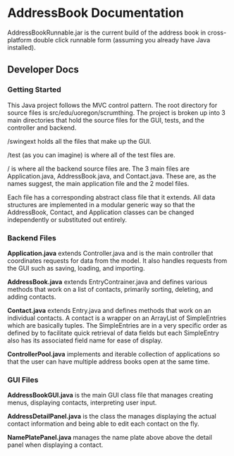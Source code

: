 # AddressBook Documentation

AddressBookRunnable.jar is the current build of the address book in cross-platform double click runnable form (assuming you already have Java installed).  

## Developer Docs
### Getting Started

This Java project follows the MVC control pattern. The root directory for source files is src/edu/uoregon/scrumthing. The project is broken up into 3 main directories that hold the source files for the GUI, tests, and the controller and backend. 

/swingext holds all the files that make up the GUI. 

/test (as you can imagine) is where all of the test files are. 

/ is where all the backend source files are. The 3 main files are Application.java, AddressBook.java, and Contact.java. These are, as the names suggest, the main application file and the 2 model files. 

Each file has a corresponding abstract class file that it extends. All data structures are implemented in a modular generic way so that the AddressBook, Contact, and Application classes can be changed independently or substituted out entirely.  

### Backend Files

__Application.java__ extends Controller.java and is the main controller that coordinates requests for data from the model. It also handles requests from the GUI such as saving, loading, and importing. 

__AddressBook.java__ extends EntryContrainer.java and defines various methods that work on a list of contacts, primarily sorting, deleting, and adding contacts. 

__Contact.java__ extends Entry.java and defines methods that work on an individual contacts. A contact is a wrapper on an ArrayList of SimpleEntries which are basically tuples. The SimpleEntries are in a very specific order as defined by <defaultFields> to facilitate quick retrieval of data fields but each SimpleEntry also has its associated field name for ease of display.  

__ControllerPool.java__ implements and iterable collection of applications so that the user can have multiple address books open at the same time. 

### GUI Files

__AddressBookGUI.java__ is the main GUI class file that manages creating menus, displaying contacts, interpreting user input. 

__AddressDetailPanel.java__ is the class the manages displaying the actual contact information and being able to edit each contact on the fly. 

__NamePlatePanel.java__ manages the name plate above above the detail panel when displaying a contact. 
